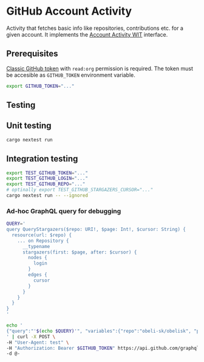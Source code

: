 # GitHub Account Activity

Activity that fetches basic info like repositories, contributions etc. for a given account.
It implements the [Account Activity WIT](../interface/account.wit) interface.

## Prerequisites
[Classic GitHub token](https://github.com/settings/tokens/) with `read:org` permission is required.
The token must be accesible as `GITHUB_TOKEN` environment variable.
```sh
export GITHUB_TOKEN="..."
```

## Testing

## Unit testing
```sh
cargo nextest run
```

## Integration testing

```sh
export TEST_GITHUB_TOKEN="..."
export TEST_GITHUB_LOGIN="..."
export TEST_GITHUB_REPO="..."
# optinally export TEST_GITHUB_STARGAZERS_CURSOR="..."
cargo nextest run -- --ignored
```

### Ad-hoc GraphQL query for debugging
```sh
QUERY='
query QueryStargazers($repo: URI!, $page: Int!, $cursor: String) {
  resource(url: $repo) {
    ... on Repository {
      __typename
      stargazers(first: $page, after: $cursor) {
        nodes {
          login
        }
        edges {
          cursor
        }
      }
    }
  }
}
'

echo '
{"query":"'$(echo $QUERY)'", "variables":{"repo":"obeli-sk/obelisk", "page":2}}
' | curl -X POST \
-H "User-Agent: test" \
-H "Authorization: Bearer $GITHUB_TOKEN" https://api.github.com/graphql \
-d @-

```
